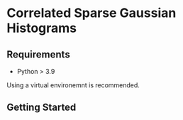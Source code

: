 # Correlated Sparse Gaussian Histograms

## Requirements

* Python > 3.9

Using a virtual environemnt is recommended.

## Getting Started


